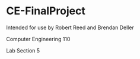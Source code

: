 # CE-FinalProject
Intended for use by Robert Reed and Brendan Deller

Computer Engineering 110

Lab Section 5

